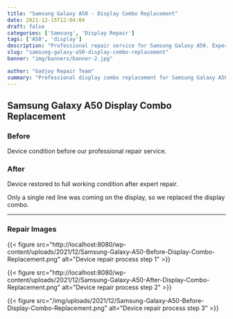 ```yaml
---
title: "Samsung Galaxy A50 - Display Combo Replacement"
date: 2021-12-15T12:04:04
draft: false
categories: ['Samsung', 'Display Repair']
tags: ['A50', 'display']
description: "Professional repair service for Samsung Galaxy A50. Expert diagnosis and quality repairs in Bangalore."
slug: "samsung-galaxy-a50-display-combo-replacement"
banner: "img/banners/banner-2.jpg"

author: "Gadjoy Repair Team"
summary: "Professional display combo replacement for Samsung Galaxy A50. Expert technicians, quality parts, warranty included."
---
```


## Samsung Galaxy A50 Display Combo Replacement

### Before

Device condition before our professional repair service.

### After

Device restored to full working condition after expert repair.

Only a single red line was coming on the display, so we replaced the display combo.

---

### Repair Images

{{< figure src="http://localhost:8080/wp-content/uploads/2021/12/Samsung-Galaxy-A50-Before-Display-Combo-Replacement.png" alt="Device repair process step 1" >}}

{{< figure src="http://localhost:8080/wp-content/uploads/2021/12/Samsung-Galaxy-A50-After-Display-Combo-Replacement.png" alt="Device repair process step 2" >}}

{{< figure src="/img/uploads/2021/12/Samsung-Galaxy-A50-Before-Display-Combo-Replacement.png" alt="Device repair process step 3" >}}

